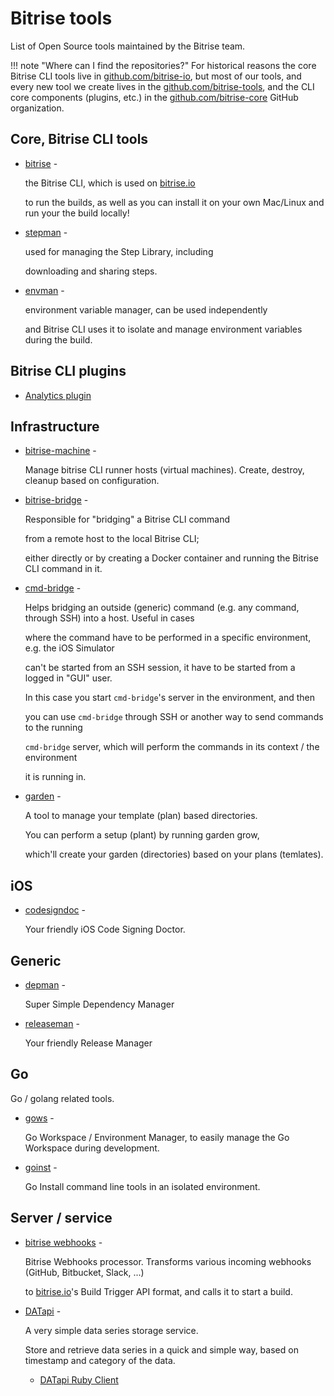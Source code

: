 # Bitrise tools

List of Open Source tools maintained by the Bitrise team.

!!! note "Where can I find the repositories?" For historical reasons the core Bitrise CLI tools live in [github.com/bitrise-io](https://github.com/bitrise-io), but most of our tools, and every new tool we create lives in the [github.com/bitrise-tools](https://github.com/bitrise-tools), and the CLI core components \(plugins, etc.\) in the [github.com/bitrise-core](https://github.com/bitrise-core) GitHub organization.

## Core, Bitrise CLI tools

* [bitrise](https://github.com/bitrise-io/bitrise) -

  the Bitrise CLI, which is used on [bitrise.io](https://www.bitrise.io)

  to run the builds, as well as you can install it on your own Mac/Linux and run your the build locally!

* [stepman](https://github.com/bitrise-io/stepman) -

  used for managing the Step Library, including

  downloading and sharing steps.

* [envman](https://github.com/bitrise-io/bitrise) -

  environment variable manager, can be used independently

  and Bitrise CLI uses it to isolate and manage environment variables during the build.

## Bitrise CLI plugins

* [Analytics plugin](https://github.com/bitrise-core/bitrise-plugins-analytics)

## Infrastructure

* [bitrise-machine](https://github.com/bitrise-tools/bitrise-machine) -

  Manage bitrise CLI runner hosts \(virtual machines\). Create, destroy, cleanup based on configuration.

* [bitrise-bridge](https://github.com/bitrise-tools/bitrise-bridge) -

  Responsible for "bridging" a Bitrise CLI command

  from a remote host to the local Bitrise CLI;

  either directly or by creating a Docker container and running the Bitrise CLI command in it.

* [cmd-bridge](https://github.com/bitrise-io/cmd-bridge) -

  Helps bridging an outside \(generic\) command \(e.g. any command, through SSH\) into a host. Useful in cases

  where the command have to be performed in a specific environment, e.g. the iOS Simulator

  can't be started from an SSH session, it have to be started from a logged in "GUI" user.

  In this case you start `cmd-bridge`'s server in the environment, and then

  you can use `cmd-bridge` through SSH or another way to send commands to the running

  `cmd-bridge` server, which will perform the commands in its context / the environment

  it is running in.

* [garden](https://github.com/bitrise-tools/garden) -

  A tool to manage your template \(plan\) based directories.

  You can perform a setup \(plant\) by running garden grow,

  which'll create your garden \(directories\) based on your plans \(temlates\).

## iOS

* [codesigndoc](https://github.com/bitrise-tools/codesigndoc) -

  Your friendly iOS Code Signing Doctor.

## Generic

* [depman](https://github.com/bitrise-tools/depman) -

  Super Simple Dependency Manager

* [releaseman](https://github.com/bitrise-tools/releaseman) -

  Your friendly Release Manager

## Go

Go / golang related tools.

* [gows](https://github.com/bitrise-tools/gows) -

  Go Workspace / Environment Manager, to easily manage the Go Workspace during development.

* [goinst](https://github.com/bitrise-tools/goinst) -

  Go Install command line tools in an isolated environment.

## Server / service

* [bitrise webhooks](https://github.com/bitrise-io/bitrise-webhooks) -

  Bitrise Webhooks processor. Transforms various incoming webhooks \(GitHub, Bitbucket, Slack, ...\)

  to [bitrise.io](https://www.bitrise.io)'s Build Trigger API format, and calls it to start a build.

* [DATapi](https://github.com/bitrise-tools/datapi) -

  A very simple data series storage service.

  Store and retrieve data series in a quick and simple way, based on timestamp and category of the data.

  * [DATapi Ruby Client](https://github.com/bitrise-tools/datapi-client)

